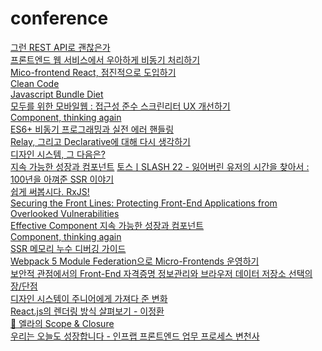 # conference

[그런 REST API로 괜찮은가](https://www.youtube.com/watch?v=RP_f5dMoHFc)<br/>
[프론트엔드 웹 서비스에서 우아하게 비동기 처리하기](https://toss.im/slash-21/sessions/3-1)<br/>
[Mico-frontend React, 점진적으로 도입하기](https://toss.im/slash-21/sessions/3-1)<br/>
[Clean Code](https://toss.im/slash-21/sessions/3-3)<br/>
[Javascript Bundle Diet](https://toss.im/slash-21/sessions/3-2)<br/>
[모두를 위한 모바일웹 : 접근성 준수 스크린리터 UX 개선하기](https://www.youtube.com/watch?v=tKj3xsXy9KM)<br/>
[Component, thinking again](https://www.youtube.com/watch?v=HYgKBvLr49c&t=1255s)<br/>
[ES6+ 비동기 프로그래밍과 실전 에러 핸들링](https://www.youtube.com/watch?v=o9JnT4sneAQ)<br/>
[Relay, 그리고 Declarative에 대해 다시 생각하기](https://www.youtube.com/watch?v=YP7d9ae_VzI)<br/>
[디자인 시스템, 그 다음은?](https://www.youtube.com/watch?v=LmLchZ4tCXc&t=2670s)<br/>
[지속 가능한 성장과 컴포넌트](https://www.youtube.com/watch?v=fR8tsJ2r7Eg&t=549s)
[토스ㅣSLASH 22 - 잃어버린 유저의 시간을 찾아서 : 100년을 아껴준 SSR 이야기](https://www.youtube.com/watch?v=IKyA8BKxpXc&t=437s)<br/>
[쉽게 써봅시다. RxJS!](https://www.youtube.com/watch?v=2f09-veX4HA)<br/>
[Securing the Front Lines: Protecting Front-End Applications from Overlooked Vulnerabilities](https://www.youtube.com/watch?v=IutA2l7ptcI)<br/>
[Effective Component 지속 가능한 성장과 컴포넌트](https://github.com/Gaic4o/front_conference/blob/master/toss/Effective%20Component.md)<br/>
[Component, thinking again](https://www.youtube.com/watch?v=HYgKBvLr49c&t=1255s)<br/>
[SSR 메모리 누수 디버깅 가이드](https://www.youtube.com/watch?v=P3C7fzMqIYg)<br/>
[Webpack 5 Module Federation으로 Micro-Frontends 운영하기](https://www.youtube.com/watch?v=0Eq6evGKJ68)<br/>
[보안적 관점에서의 Front-End 자격증명 정보관리와 브라우저 데이터 저장소 선택의 장/단점](https://www.youtube.com/watch?v=XAcJ47CidhY&t=1062s)<br/>
[디자인 시스템이 주니어에게 가져다 준 변화](https://www.youtube.com/watch?v=s3-8TFiYR6I)<br/>
[React.js의 렌더링 방식 살펴보기 - 이정환](https://www.youtube.com/watch?v=N7qlk_GQRJU)<br/>
[🍧 엘라의 Scope & Closure](https://www.youtube.com/watch?v=PVYjfrgZhtU)<br/>
[우리는 오늘도 성장합니다 - 인프랩 프론트엔드 업무 프로세스 변천사](https://www.youtube.com/watch?v=e5NPC1y7ha4)<br/>
